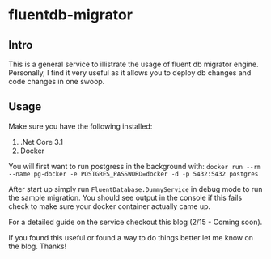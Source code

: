 # fluentdb-migrator

## Intro
This is a general service to illistrate the usage of fluent db migrator engine. Personally, I find it very useful as it allows you to deploy db changes and code changes in one swoop.

## Usage

Make sure you have the following installed:
1. .Net Core 3.1
2. Docker

You will first want to run postgress in the background with:
```docker run --rm --name pg-docker -e POSTGRES_PASSWORD=docker -d -p 5432:5432 postgres```

After start up simply run `FluentDatabase.DummyService` in debug mode to run the sample migration. You should see output in the console if this fails check to make sure your docker container actually came up.

For a detailed guide on the service checkout this blog (2/15 - Coming soon).

If you found this useful or found a way to do things better let me know on the blog. Thanks!
